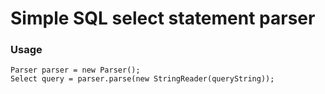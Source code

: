 # Simple SQL select statement parser
### Usage
```
Parser parser = new Parser();
Select query = parser.parse(new StringReader(queryString));
```
